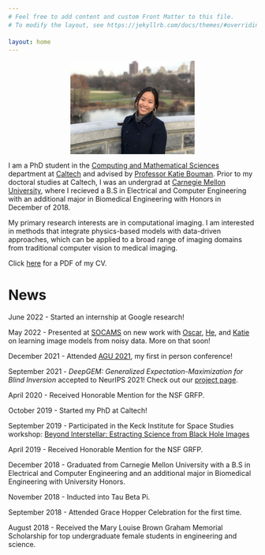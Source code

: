 ```yaml
---
# Feel free to add content and custom Front Matter to this file.
# To modify the layout, see https://jekyllrb.com/docs/themes/#overriding-theme-defaults

layout: home
---
```


<style>
img {
  width: 50%;
  height: auto;
  display: block;
  margin-left: auto;
  margin-right: auto;
}
</style>

<img src="/assets/profile_pic.JPG" alt="Profile"
        title="Profile" class="center" />


I am a PhD student in the [Computing and Mathematical Sciences](https://www.cms.caltech.edu/) department at [Caltech](https://www.caltech.edu/) and advised by [Professor Katie Bouman](http://users.cms.caltech.edu/~klbouman/). Prior to my doctoral studies at Caltech, I was an undergrad at [Carnegie Mellon University](https://www.cmu.edu/), where I recieved a B.S in Electrical and Computer Engineering with an additional major in Biomedical Engineering with Honors in December of 2018. 

My primary research interests are in computational imaging. I am interested in methods that integrate physics-based models with data-driven approaches, which can be applied to a broad range of imaging domains from traditional computer vision to medical imaging.

Click [here](/assets/Angela_Gao_CV_S22.pdf) for a PDF of my CV.

# News

June 2022 - Started an internship at Google research! 

May 2022 - Presented at [SOCAMS](https://www.socams.org/home) on new work with [Oscar](https://www.oscarleong.com/home), [He](http://users.cms.caltech.edu/~hesun/), and [Katie](http://users.cms.caltech.edu/~klbouman/) on learning image models from noisy data. More on that soon! 

December 2021 - Attended [AGU 2021](https://www.agu.org/Fall-Meeting-2021), my first in person conference!

September 2021 - *DeepGEM: Generalized Expectation-Maximization for Blind Inversion* accepted to NeurIPS 2021! Check out our [project page](http://imaging.cms.caltech.edu/deepgem/).

April 2020 - Received Honorable Mention for the NSF GRFP. 

October 2019 - Started my PhD at Caltech!

September 2019 - Participated in the Keck Institute for Space Studies workshop: [Beyond Interstellar: Estracting Science from Black Hole Images](https://www.kiss.caltech.edu/workshops/black_hole/black_hole.html)

April 2019 - Received Honorable Mention for the NSF GRFP. 

December 2018 - Graduated from Carnegie Mellon University with a B.S in Electrical and Computer Engineering and an additional major in Biomedical Engineering with University Honors.

November 2018 - Inducted into Tau Beta Pi. 

September 2018 - Attended Grace Hopper Celebration for the first time. 

August 2018 - Received the Mary Louise Brown Graham Memorial Scholarship for top undergraduate female students in engineering and science. 


